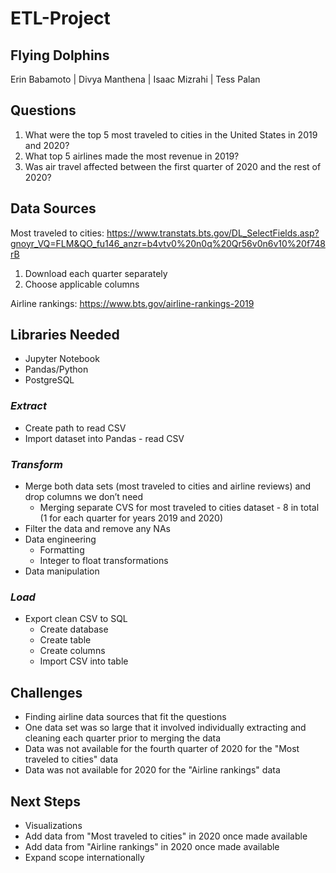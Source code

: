 # ETL-Project

## Flying Dolphins
Erin Babamoto | Divya Manthena | Isaac Mizrahi | Tess Palan

## Questions
1. What were the top 5 most traveled to cities in the United States in 2019 and 2020?
2. What top 5 airlines made the most revenue in 2019?
3. Was air travel affected between the first quarter of 2020 and the rest of 2020?

## Data Sources

Most traveled to cities:
https://www.transtats.bts.gov/DL_SelectFields.asp?gnoyr_VQ=FLM&QO_fu146_anzr=b4vtv0%20n0q%20Qr56v0n6v10%20f748rB

1. Download each quarter separately
2. Choose applicable columns

Airline rankings:
https://www.bts.gov/airline-rankings-2019

## Libraries Needed
- Jupyter Notebook
- Pandas/Python
- PostgreSQL

### *Extract*
- Create path to read CSV
- Import dataset into Pandas - read CSV

### *Transform*
- Merge both data sets (most traveled to cities and airline reviews) and drop columns we don’t need
  - Merging separate CVS for most traveled to cities dataset - 8 in total (1 for each quarter for years 2019 and 2020)
- Filter the data and remove any NAs
- Data engineering
  - Formatting
  - Integer to float transformations
- Data manipulation

### *Load*
- Export clean CSV to SQL
  - Create database
  - Create table
  - Create columns
  - Import CSV into table

## Challenges
- Finding airline data sources that fit the questions
- One data set was so large that it involved individually extracting and cleaning each quarter prior to merging the data
- Data was not available for the fourth quarter of 2020 for the "Most traveled to cities" data
- Data was not available for 2020 for the "Airline rankings" data

## Next Steps
- Visualizations
- Add data from "Most traveled to cities" in 2020 once made available
- Add data from "Airline rankings" in 2020 once made available
- Expand scope internationally
